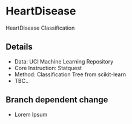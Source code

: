 # HeartDisease
HeartDisease Classification

## Details
- Data: UCI Machine Learning Repository
- Core Instruction: Statquest
- Method: Classification Tree from scikit-learn
- TBC..

## Branch dependent change
- Lorem Ipsum


